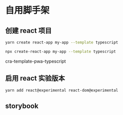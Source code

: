 # 自用脚手架

## 创建 react 项目

```bash
yarn create react-app my-app --template typescript
```

```bash
npx create-react-app my-app --template typescript
```

cra-template-pwa-typescript

## 启用 react 实验版本

```bash
yarn add react@experimental react-dom@experimental
```

## storybook
